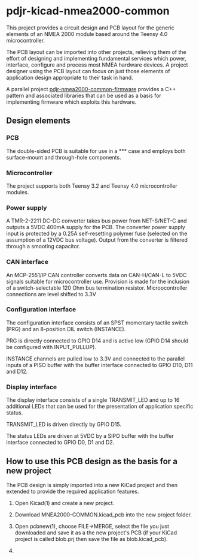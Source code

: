 # pdjr-kicad-nmea2000-common

This project provides a circuit design and PCB layout for the generic
elements of an NMEA 2000 module based around the Teensy 4.0
microcontroller.

The PCB layout can be imported into other projects, relieving them of
the effort of designing and implementing fundamental services which
power, interface, configure and process most NMEA hardware devices.
A project designer using the PCB layout can focus on just those
elements of application design appropriate to their task in hand.

A parallel project
[pdjr-nmea2000-common-firmware]()
provides a C++ pattern and associated libraries that can be used as
a basis for implementing firmware which exploits this hardware.

## Design elements

### PCB

The double-sided PCB is suitable for use in a *** case and employs
both surface-mount and through-hole components.

### Microcontroller

The project supports both Teensy 3.2 and Teensy 4.0 microcontroller
modules.

### Power supply

A TMR-2-2211 DC-DC converter takes bus power from NET-S/NET-C and
outputs a 5VDC 400mA supply for the PCB. The converter power supply
input is protected by a 0.25A self-resetting polymer fuse (selected
on the assumption of a 12VDC bus voltage). Output from the converter
is filtered through a smooting capacitor.

### CAN interface

An MCP-2551/IP CAN controller converts data on CAN-H/CAN-L to 5VDC
signals suitable for microcontroller use. Provision is made for the
inclusion of a switch-selectable 120 Ohm bus termination resistor.
Microocontroller connections are level shifted to 3.3V

### Configuration interface

The configuration interface consists of an SPST momentary tactile
switch (PRG) and an 8-position DIL switch (INSTANCE).

PRG is directly connected to GPIO D14 and is active low (GPIO D14
should be configured with INPUT_PULLUP).

INSTANCE channels are pulled low to 3.3V and connected to the
parallel inputs of a PISO buffer with the buffer interface connected
to GPIO D10, D11 and D12.

### Display interface

The display interface consists of a single TRANSMIT_LED and up to 16
additional LEDs that can be used for the presentation of application
specific status.

TRANSMIT_LED is driven directly by GPIO D15.

The status LEDs are driven at 5VDC by a SIPO buffer with the buffer
interface connected to GPIO D0, D1 and D2.
   
## How to use this PCB design as the basis for a new project

The PCB design is simply imported into a new KiCad project and then
extended to provide the required application features.

1. Open Kicad(1) and create a new project.

2. Download MNEA2000-COMMON.kicad_pcb into the new project folder.

3. Open pcbnew(1), choose FILE->MERGE, select the file you just
   downloaded and save it as a the new project's PCB (if your KiCad
   project is called blob.prj then save the file as blob.kicad_pcb).
   
4. 
